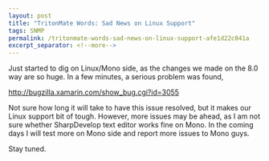 ```yaml
---
layout: post
title: "TritonMate Words: Sad News on Linux Support"
tags: SNMP
permalink: /tritonmate-words-sad-news-on-linux-support-afe1d22c041a
excerpt_separator: <!--more-->
---
```

Just started to dig on Linux/Mono side, as the changes we made on the 8.0 way are so huge. In a few minutes, a serious problem was found,

http://bugzilla.xamarin.com/show_bug.cgi?id=3055

Not sure how long it will take to have this issue resolved, but it makes our Linux support bit of tough. However, more issues may be ahead, as I am not sure whether SharpDevelop text editor works fine on Mono. In the coming days I will test more on Mono side and report more issues to Mono guys.

Stay tuned.
<!--more-->
